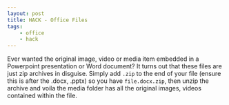 ```yaml
---
layout: post
title: HACK - Office Files
tags:
    - office
    - hack
---
```


Ever wanted the original image, video or media item embedded in a Powerpoint presentation or Word document? It turns out that these files are just zip archives in disguise. Simply add `.zip` to the end of your file (ensure this is after the .docx, .pptx) so you have `file.docx.zip`, then unzip the archive and voila the media folder has all the original images, videos contained within the file.
